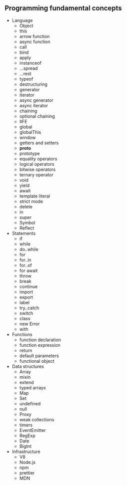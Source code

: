 ## Programming fundamental concepts

- Language
  - Object
  - this
  - arrow function
  - async function
  - call
  - bind
  - apply
  - instanceof
  - ...spread
  - ...rest
  - typeof
  - destructuring
  - generator 
  - iterator
  - async generator
  - async iterator
  - chaining
  - optional chaining
  - IIFE
  - global
  - globalThis
  - window 
  - getters and setters
  - __proto__
  - prototype
  - equality operators
  - logical operators
  - bitwise operators
  - ternary operator
  - void 
  - yield
  - await
  - template literal
  - strict mode
  - delete 
  - in
  - super
  - Symbol
  - Reflect
- Statements
  - if 
  - while 
  - do..while 
  - for 
  - for..in 
  - for..of 
  - for await
  - throw 
  - break 
  - continue 
  - import 
  - export 
  - label 
  - try..catch 
  - switch 
  - class 
  - new Error
  - with
- Functions
  - function declaration
  - function expression
  - return 
  - default parameters 
  - functional object
- Data structures
  - Array 
  - mixin
  - extend
  - typed arrays
  - Map
  - Set
  - undefined
  - null  
  - Proxy
  - weak collections
  - timers 
  - EventEmitter
  - RegExp
  - Date   
  - BigInt
- Infrastructure
  - V8
  - Node.js
  - npm
  - prettier
  - MDN
